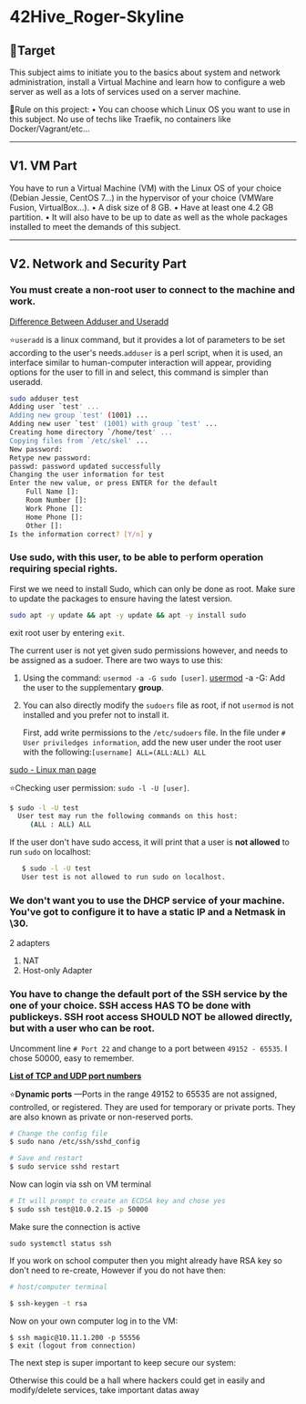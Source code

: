 # 42Hive_Roger-Skyline
## 🎯Target

This subject aims to initiate you to the basics about system and network administration,  install a Virtual Machine and learn how to configure a web server as well as a lots of services used on a server machine.

🤨Rule on this project:
• You can choose which Linux OS you want to use in this subject. No use of techs like Traefik, no containers like Docker/Vagrant/etc...

---

## V1. VM Part

You have to run a Virtual Machine (VM) with the Linux OS of your choice (Debian Jessie, CentOS 7...) in the hypervisor of your choice (VMWare Fusion, VirtualBox...).
• A disk size of 8 GB.
• Have at least one 4.2 GB partition.
• It will also have to be up to date as well as the whole packages installed to meet the demands of this subject.

---

## V2. Network and Security Part

### ****You must create a non-root user to connect to the machine and work.****

[Difference Between Adduser and Useradd](https://www.differencebetween.com/difference-between-adduser-and-vs-useradd/)

⭐️`useradd` is a linux command, but it provides a lot of parameters to be set according to the user's needs.`adduser` is a perl script, when it is used, an interface similar to human-computer interaction will appear, providing options for the user to fill in and select, this command is simpler than useradd.

```bash
sudo adduser test
Adding user `test' ...
Adding new group `test' (1001) ...
Adding new user `test' (1001) with group `test' ...
Creating home directory `/home/test' ...
Copying files from `/etc/skel' ...
New password:
Retype new password:
passwd: password updated successfully
Changing the user information for test
Enter the new value, or press ENTER for the default
	Full Name []:
	Room Number []:
	Work Phone []:
	Home Phone []:
	Other []:
Is the information correct? [Y/n] y
```

### ****Use sudo, with this user, to be able to perform operation requiring special rights.****

First we we need to install Sudo, which can only be done as root. Make sure to update the packages to ensure having the latest version.

```bash
sudo apt -y update && apt -y update && apt -y install sudo
```

exit root user by entering `exit`.

The current user is not yet given sudo permissions however, and needs to be assigned as a sudoer. There are two ways to use this:

1. Using the command: `usermod -a -G sudo [user]`.  [usermod](https://linux.die.net/man/8/usermod) -a -G: Add the user to the supplementary **group**. 
2. You can also directly modify the `sudoers` file as root, if not `usermod` is not installed and you prefer not to install it.
    
    First, add write permissions to the `/etc/sudoers` file. In the file under `# User priviledges information`, add the new user under the root user with the following:`[username] ALL=(ALL:ALL) ALL`
    

[sudo - Linux man page](https://linux.die.net/man/8/sudo)

⭐️Checking user permission: `sudo -l -U [user]`.

```bash
$ sudo -l -U test
  User test may run the following commands on this host:
     (ALL : ALL) ALL
```

If the user don't have sudo access, it will print that a user is **not allowed** to run `sudo` on localhost:

```bash
   $ sudo -l -U test
   User test is not allowed to run sudo on localhost.
```

### ****We don't want you to use the DHCP service of your machine. You've got to configure it to have a static IP and a Netmask in \30.****

2 adapters

1. NAT
2. Host-only Adapter

### You have to change the default port of the SSH service by the one of your choice. SSH access HAS TO be done with publickeys. SSH root access SHOULD NOT be allowed directly, but with a user who can be root.

 Uncomment line `# Port 22` and change to a port between `49152 - 65535`. I chose 50000, easy to remember.

**[List of TCP and UDP port numbers](https://en.wikipedia.org/wiki/List_of_TCP_and_UDP_port_numbers)**

⭐**Dynamic ports** —Ports in the range 49152 to 65535 are not assigned, controlled, or registered. They are used for temporary or private ports. They are also known as private or non-reserved ports.

```bash
# Change the config file
$ sudo nano /etc/ssh/sshd_config

# Save and restart
$ sudo service sshd restart
```

Now can login via ssh on VM terminal

```bash
# It will prompt to create an ECDSA key and chose yes
$ sudo ssh test@10.0.2.15 -p 50000
```

Make sure the connection is active

`sudo systemctl status ssh`

If you work on school computer then you might already have RSA key so don't need to re-create, However if you do not have then:

```bash
# host/computer terminal

$ ssh-keygen -t rsa
```

Now on your own computer log in to the VM:

```
$ ssh magic@10.11.1.200 -p 55556
$ exit (logout from connection)

```

The next step is super important to keep secure our system:

Otherwise this could be a hall where hackers could get in easily and modify/delete services, take important datas away
